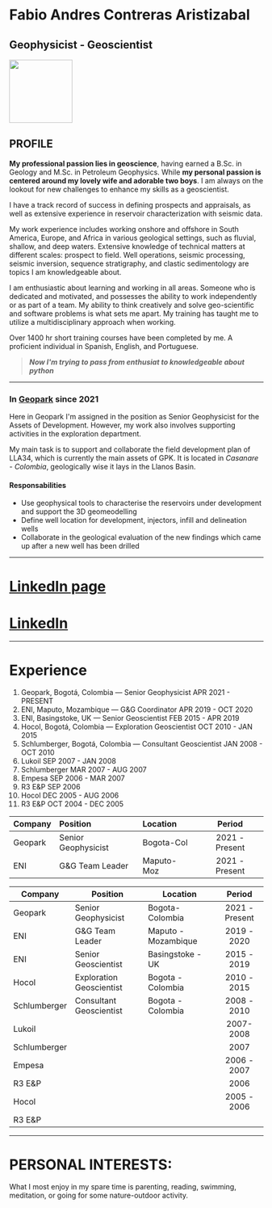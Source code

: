 # Fabio Andres Contreras Aristizabal
## Geophysicist - Geoscientist

<img style="float: center;" src="https://avatars.githubusercontent.com/u/21201884?v=4" width="125" height="125">



## PROFILE
  **My professional passion lies in geoscience**, having earned a B.Sc. in Geology and M.Sc. in Petroleum Geophysics. While **my personal passion is centered around my lovely wife and adorable two boys**. I am always on the lookout for new challenges to enhance my skills as a geoscientist.
  
   I have a track record of success in defining prospects and appraisals, as well as extensive experience in reservoir characterization with seismic data.
   
   My work experience includes working onshore and offshore in South America, Europe, and Africa in various geological settings, such as fluvial, shallow, and deep waters. Extensive knowledge of technical matters at different scales: prospect to field. Well operations, seismic processing, seismic inversion, sequence stratigraphy, and clastic sedimentology are topics I am knowledgeable about.
   
   I am enthusiastic about learning and working in all areas. Someone who is dedicated and motivated, and possesses the ability to work independently or as part of a team. My ability to think creatively and solve geo-scientific and software problems is what sets me apart. My training has taught me to utilize a multidisciplinary approach when working.
   
   Over 1400 hr short training courses have been completed by me. A proficient individual in Spanish, English, and Portuguese.

    
   >  ***Now I'm trying to pass from enthusiat to knowledgeable about python***


---
### In [Geopark](www.geo-park.com) since 2021 

Here in Geopark I'm assigned in the position as Senior Geophysicist for the Assets of Development. However, my work also involves supporting activities in the exploration department.

My main task is to support and collaborate the field development plan of LLA34, which is currently the main assets of GPK. It is located in *Casanare - Colombia*, geologically wise it lays in the Llanos Basin.

#### Responsabilities
- Use geophysical tools to characterise the reservoirs under development and support the 3D geomeodelling
- Define well location for development, injectors, infill and delineation wells
- Collaborate in the geological evaluation of the new findings which came up after a new well has been drilled

  
---

# [LinkedIn page](https://www.linkedin.com/in/fabioaco)
# <a href="https://www.linkedin.com/in/fabioaco" target="_blank">LinkedIn</a>
---

# Experience
1. Geopark, Bogotá, Colombia — Senior Geophysicist
APR 2021 - PRESENT
2. ENI, Maputo, Mozambique — G&G Coordinator
APR 2019 - OCT 2020
3. ENI, Basingstoke, UK — Senior Geoscientist
FEB 2015 - APR 2019
4. Hocol, Bogotá, Colombia — Exploration Geoscientist
OCT 2010 - JAN 2015
5. Schlumberger, Bogotá, Colombia — Consultant Geoscientist
JAN 2008 - OCT 2010
6. Lukoil
SEP 2007 - JAN 2008
7. Schlumberger
MAR 2007 - AUG 2007
8. Empesa
SEP 2006 - MAR 2007
9. R3 E&P
SEP 2006
10. Hocol
DEC 2005 - AUG 2006
11. R3 E&P
OCT 2004 - DEC 2005

| Company   | Position            | Location   | Period         |
|:---       |:---                 |:---        |:----:          |
| Geopark   | Senior Geophysicist | Bogota-Col | 2021 - Present |
| ENI   | G&G Team Leader  | Maputo-Moz | 2021 - Present |

| **Company**  | **Position**             | **Location**        |   **Period**   |
|--------------|--------------------------|---------------------|:--------------:|
| Geopark      | Senior Geophysicist      | Bogota-Colombia     | 2021 - Present |
| ENI          | G&G Team Leader          | Maputo - Mozambique |   2019 - 2020  |
| ENI          | Senior Geoscientist      | Basingstoke - UK    |   2015 - 2019  |
| Hocol        | Exploration Geoscientist | Bogota - Colombia   |   2010 - 2015  |
| Schlumberger | Consultant Geoscientist  | Bogota - Colombia   |   2008 - 2010  |
| Lukoil       |                          |                     |    2007-2008   |
| Schlumberger |                          |                     |      2007      |
| Empesa       |                          |                     |   2006 - 2007  |
| R3 E&P       |                          |                     |      2006      |
| Hocol        |                          |                     |   2005 - 2006  |
| R3 E&P       |                          |                     |                |

---

# PERSONAL INTERESTS:

What I most enjoy in my spare time is parenting, reading, swimming, meditation, or going for some nature-outdoor activity. 
